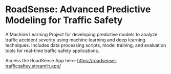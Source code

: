 # RoadSense: Advanced Predictive Modeling for Traffic Safety
A Machine Learning Project for developing predictive models to analyze traffic accident severity using machine learning and deep learning techniques. Includes data processing scripts, model training, and evaluation tools for real-time traffic safety applications.

Access the RoadSense App here: https://roadsense-trafficsaftey.streamlit.app/
